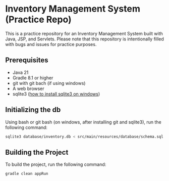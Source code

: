 Inventory Management System (Practice Repo)
===========================================

This is a practice repository for an Inventory Management System built with Java, JSP, and Servlets. Please note that this repository is intentionally filled with bugs and issues for practice purposes.

Prerequisites
-------------

- Java 21
- Gradle 8.1 or higher
- git with git bach (if using windows)
- A web browser
- sqlite3 ([how to install sqlite3 on windows](docs/install_sqlite_windows.md))

Initializing the db
--------------------

Using bash or git bash (on windows, after installing git and sqlite3), run the following command:

```bash
sqlite3 database/inventory.db < src/main/resources/database/schema.sql
```

Building the Project
--------------------

To build the project, run the following command:

```sh
gradle clean appRun
```
